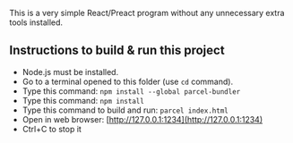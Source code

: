 This is a very simple React/Preact program without any unnecessary extra tools installed.

Instructions to build & run this project
----------------------------------------

- Node.js must be installed.
- Go to a terminal opened to this folder (use `cd` command).
- Type this command: `npm install --global parcel-bundler`
- Type this command: `npm install`
- Type this command to build and run: `parcel index.html`
- Open in web browser: [http://127.0.0.1:1234](http://127.0.0.1:1234)
- Ctrl+C to stop it